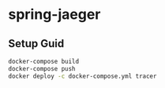 # spring-jaeger

## Setup Guid
```sh
docker-compose build
docker-compose push
docker deploy -c docker-compose.yml tracer
```
